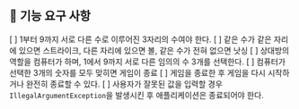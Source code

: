## 🚀 기능 요구 사항


[ ] 1부터 9까지 서로 다른 수로 이루어진 3자리의 수여야 한다.
[ ] 같은 수가 같은 자리에 있으면 스트라이크, 다른 자리에 있으면 볼, 같은 수가 전혀 없으면 낫싱
[ ] 상대방의 역할을 컴퓨터가 하며, 1에서 9까지 서로 다른 임의의 수 3개를 선택한다.
[ ] 컴퓨터가 선택한 3개의 숫자를 모두 맞히면 게임이 종료
[ ] 게임을 종료한 후 게임을 다시 시작하거나 완전히 종료할 수 있다.
[ ] 사용자가 잘못된 값을 입력할 경우 `IllegalArgumentException`을 발생시킨 후 애플리케이션은 종료되어야 한다.
